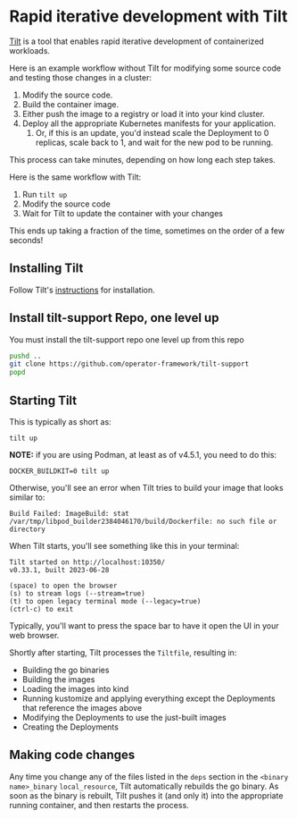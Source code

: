 # Rapid iterative development with Tilt

[Tilt](https://tilt.dev) is a tool that enables rapid iterative development of containerized workloads.

Here is an example workflow without Tilt for modifying some source code and testing those changes in a cluster:

1. Modify the source code.
2. Build the container image.
3. Either push the image to a registry or load it into your kind cluster.
4. Deploy all the appropriate Kubernetes manifests for your application.
    1. Or, if this is an update, you'd instead scale the Deployment to 0 replicas, scale back to 1, and wait for the
       new pod to be running.

This process can take minutes, depending on how long each step takes.

Here is the same workflow with Tilt:

1. Run `tilt up`
2. Modify the source code
3. Wait for Tilt to update the container with your changes

This ends up taking a fraction of the time, sometimes on the order of a few seconds!

## Installing Tilt

Follow Tilt's [instructions](https://docs.tilt.dev/install.html) for installation.

## Install tilt-support Repo, one level up
You must install the tilt-support repo one level up from this repo

```bash
pushd ..
git clone https://github.com/operator-framework/tilt-support
popd
````

## Starting Tilt

This is typically as short as:

```shell
tilt up
```

**NOTE:** if you are using Podman, at least as of v4.5.1, you need to do this:

```shell
DOCKER_BUILDKIT=0 tilt up
```

Otherwise, you'll see an error when Tilt tries to build your image that looks similar to:

```text
Build Failed: ImageBuild: stat /var/tmp/libpod_builder2384046170/build/Dockerfile: no such file or directory
```

When Tilt starts, you'll see something like this in your terminal:

```text
Tilt started on http://localhost:10350/
v0.33.1, built 2023-06-28

(space) to open the browser
(s) to stream logs (--stream=true)
(t) to open legacy terminal mode (--legacy=true)
(ctrl-c) to exit
```

Typically, you'll want to press the space bar to have it open the UI in your web browser.

Shortly after starting, Tilt processes the `Tiltfile`, resulting in:

- Building the go binaries
- Building the images
- Loading the images into kind
- Running kustomize and applying everything except the Deployments that reference the images above
- Modifying the Deployments to use the just-built images
- Creating the Deployments

## Making code changes

Any time you change any of the files listed in the `deps` section in the `<binary name>_binary` `local_resource`,
Tilt automatically rebuilds the go binary. As soon as the binary is rebuilt, Tilt pushes it (and only it) into the
appropriate running container, and then restarts the process.
